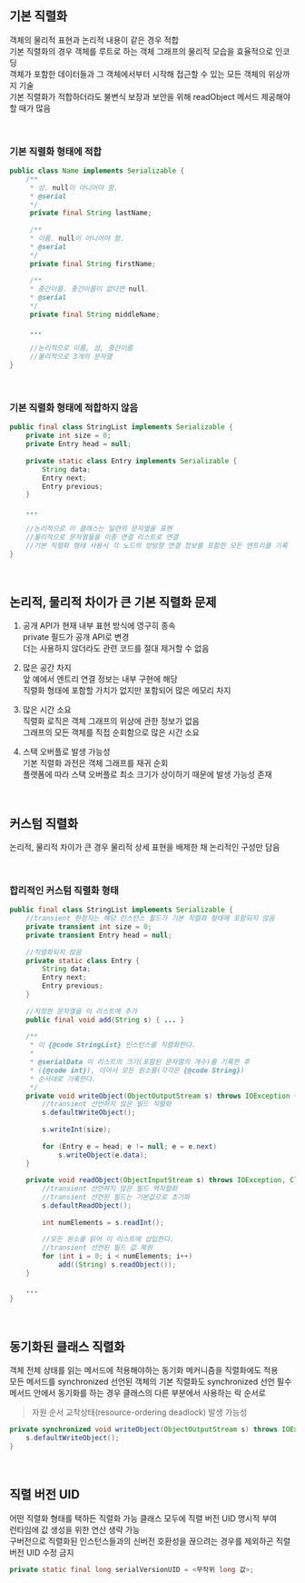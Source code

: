 ## 기본 직렬화
객체의 물리적 표현과 논리적 내용이 같은 경우 적합  
기본 직렬화의 경우 객체를 루트로 하는 객체 그래프의 물리적 모습을 효율적으로 인코딩  
객체가 포함한 데이터들과 그 객체에서부터 시작해 접근할 수 있는 모든 객체의 위상까지 기술  
기본 직렬화가 적합하더라도 불변식 보장과 보안을 위해 readObject 메서드 제공해야 할 때가 많음  

<br>

### 기본 직렬화 형태에 적합
````java
public class Name implements Serializable {
    /**
     * 성. null이 아니어야 함.
     * @serial
     */
     private final String lastName;
     
     /**
     * 이름. null이 아니어야 함.
     * @serial
     */
     private final String firstName;
     
     /**
     * 중간이름. 중간이름이 없다면 null.
     * @serial
     */
     private final String middleName;
     
     ...
     
     //논리적으로 이름, 성, 중간이름 
     //물리적으로 3개의 문자열
}
````

<br>

### 기본 직렬화 형태에 적합하지 않음
````java
public final class StringList implements Serializable {
    private int size = 0;
    private Entry head = null;
    
    private static class Entry implements Serializable {
        String data;
        Entry next;
        Entry previous;
    }
    
    ...
    
    //논리적으로 이 클래스는 일련의 문자열을 표현
    //물리적으로 문자열들을 이중 연결 리스트로 연결
    //기본 직렬화 형태 사용시 각 노드의 양방향 연결 정보를 포함한 모든 엔트리를 기록
}
````

<br>

## 논리적, 물리적 차이가 큰 기본 직렬화 문제
1. 공개 API가 현재 내부 표현 방식에 영구히 종속  
    private 필드가 공개 API로 변경  
    더는 사용하지 않더라도 관련 코드를 절대 제거할 수 없음  
    
2. 많은 공간 차지  
    앞 예에서 엔트리 연결 정보는 내부 구현에 해당  
    직렬화 형태에 포함할 가치가 없지만 포함되어 많은 메모리 차지  
    
3. 많은 시간 소요  
    직렬화 로직은 객체 그래프의 위상에 관한 정보가 없음  
    그래프의 모든 객체를 직접 순회함으로 많은 시간 소요  
  
4. 스택 오버플로 발생 가능성  
    기본 직렬화 과전은 객체 그래프를 재귀 순회  
    플랫폼에 따라 스택 오버플로 최소 크기가 상이하기 때문에 발생 가능성 존재  

<br>

## 커스텀 직렬화
논리적, 물리적 차이가 큰 경우 물리적 상세 표현을 배제한 채 논리적인 구성만 담음  

<br>

### 합리적인 커스텀 직렬화 형태
````java
public final class StringList implements Serializable {
    //transient 한정자는 해당 인스턴스 필드가 기본 직렬화 형태에 포함되지 않음
    private transient int size = 0;
    private transient Entry head = null;
    
    //직렬화되지 않음
    private static class Entry {
        String data;
        Entry next;
        Entry previous;
    }
    
    //지정한 문자열을 이 리스트에 추가
    public final void add(String s) { ... }
    
    /**
     * 이 {@code StringList} 인스턴스를 직렬화한다.
     * 
     * @serialData 이 리스트의 크기(포함된 문자열의 개수)를 기록한 후
     * ({@code int}), 이어서 모든 원소를(각각은 {@code String})
     * 순서대로 기록한다.
     */
    private void writeObject(ObjectOutputStream s) throws IOException {
        //transient 선언하지 않은 필드 직렬화
        s.defaultWriteObject();
        
        s.writeInt(size);
        
        for (Entry e = head; e != null; e = e.next)
            s.writeObject(e.data);
    }
    
    private void readObject(ObjectInputStream s) throws IOException, ClassNotFoundException {
        //transient 선언하지 않은 필드 역직렬화
        //transient 선언된 필드는 기본값으로 초기화
        s.defaultReadObject();
        
        int numElements = s.readInt();
        
        //모든 원소를 읽어 이 리스트에 삽입한다.
        //transient 선언된 필드 값 복원
        for (int i = 0; i < numElements; i++)
            add((String) s.readObject());
    }
    
    ...
}
````

<br>

## 동기화된 클래스 직렬화  
객체 전체 상태를 읽는 메서드에 적용해야하는 동기화 메커니즘을 직렬화에도 적용  
모든 메서드를 synchronized 선언된 객체의 기본 직렬화도 synchronized 선언 필수  
메서드 안에서 동기화를 하는 경우 클래스의 다른 부분에서 사용하는 락 순서로  
> 자원 순서 교착상태(resource-ordering deadlock) 발생 가능성

````java
private synchronized void writeObject(ObjectOutputStream s) throws IOException {
    s.defaultWriteObject();
}
````

<br>

## 직렬 버전 UID  
어떤 직렬화 형태를 택하든 직렬화 가능 클래스 모두에 직렬 버전 UID 명시적 부여  
런타임에 값 생성을 위한 연산 생략 가능  
구버전으로 직렬화된 인스턴스들과의 신버전 호환성을 끊으려는 경우를 제외하곤 직렬 버전 UID 수정 금지  

````java
private static final long serialVersionUID = <무작위 long 값>;
````

<br>
